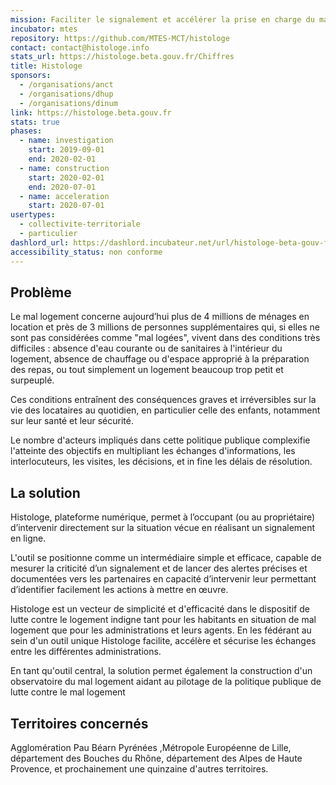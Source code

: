 ```yaml
---
mission: Faciliter le signalement et accélérer la prise en charge du mal logement
incubator: mtes
repository: https://github.com/MTES-MCT/histologe
contact: contact@histologe.info
stats_url: https://histologe.beta.gouv.fr/Chiffres
title: Histologe
sponsors:
  - /organisations/anct
  - /organisations/dhup
  - /organisations/dinum
link: https://histologe.beta.gouv.fr
stats: true
phases:
  - name: investigation
    start: 2019-09-01
    end: 2020-02-01
  - name: construction
    start: 2020-02-01
    end: 2020-07-01
  - name: acceleration
    start: 2020-07-01
usertypes:
  - collectivite-territoriale
  - particulier
dashlord_url: https://dashlord.incubateur.net/url/histologe-beta-gouv-fr/
accessibility_status: non conforme
---
```

## Problème

Le mal logement concerne aujourd’hui plus de 4 millions de ménages en location et près de 3 millions de personnes supplémentaires qui, si elles ne sont pas considérées comme "mal logées", vivent dans des conditions très difficiles : absence d'eau courante ou de sanitaires à l'intérieur du logement, absence de chauffage ou d'espace approprié à la préparation des repas, ou tout simplement un logement beaucoup trop petit et  surpeuplé.

Ces conditions entraînent des conséquences graves et irréversibles sur la vie des locataires au quotidien, en particulier celle des enfants, notamment sur leur santé et leur sécurité.

Le nombre d'acteurs impliqués dans cette politique publique complexifie l'atteinte des objectifs en multipliant les échanges d'informations, les interlocuteurs, les visites, les décisions, et in fine les délais de résolution.

## La solution

Histologe, plateforme numérique, permet à l’occupant (ou au propriétaire) d’intervenir directement sur la situation vécue en réalisant un signalement en ligne.

L'outil se positionne comme un intermédiaire simple et efficace, capable de mesurer la criticité d’un signalement 
et de lancer des alertes précises et documentées vers les partenaires en capacité d’intervenir leur permettant d’identifier facilement les actions à mettre en œuvre.

Histologe est un vecteur de simplicité et d'efficacité dans le dispositif de lutte contre le logement indigne tant pour les habitants en situation de mal logement que pour les administrations et leurs agents. En les fédérant au sein d'un outil unique Histologe facilite, accélère et sécurise les échanges entre les différentes administrations.

En tant qu'outil central, la solution permet également la construction d'un observatoire du mal logement aidant au  pilotage de la politique publique de lutte contre le mal logement

## Territoires concernés

Agglomération Pau Béarn Pyrénées ,Métropole Européenne de Lille, département des Bouches du Rhône, département des Alpes de Haute Provence, et prochainement une quinzaine d'autres territoires.
